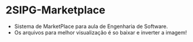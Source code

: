 # 2SIPG-Marketplace
- Sistema de MarketPlace para aula de Engenharia de Software.
- Os arquivos para melhor visualização é so baixar e inverter a imagem!

